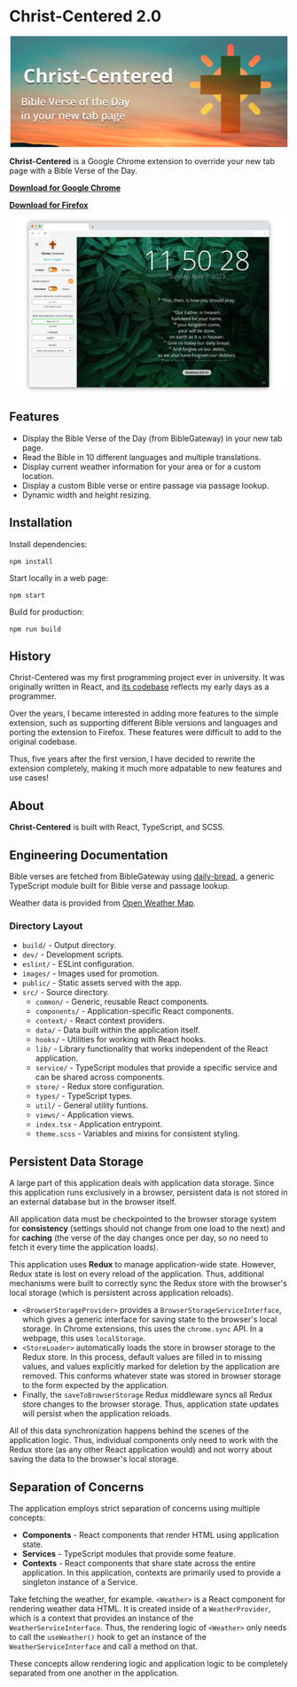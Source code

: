 # Christ-Centered 2.0

<p align="center">
<img src="https://github.com/jackson-nestelroad/christ-centered-2.0/blob/master/images/Marquee.png" alt="christ-centered marquee" height="200px">
</p>

**Christ-Centered** is a Google Chrome extension to override your new tab page with a Bible Verse of the Day.

**[Download for Google Chrome](https://chrome.google.com/webstore/detail/christ-centered/adcoobhgdcnpbmkhajkabmkcfdekdibo)**

**[Download for Firefox](https://addons.mozilla.org/en-US/firefox/addon/christ-centered/?utm_source=addons.mozilla.org&utm_medium=referral&utm_content=search)**

![new tab page screenshot](https://raw.githubusercontent.com/jackson-nestelroad/christ-centered-2.0/master/images/Screenshot%204.png)

## Features

- Display the Bible Verse of the Day (from BibleGateway) in your new tab page.
- Read the Bible in 10 different languages and multiple translations.
- Display current weather information for your area or for a custom location.
- Display a custom Bible verse or entire passage via passage lookup.
- Dynamic width and height resizing.

## Installation

Install dependencies:

```
npm install
```

Start locally in a web page:

```
npm start
```

Build for production:

```
npm run build
```

## History

Christ-Centered was my first programming project ever in university. It was originally written in React, and [its codebase](https://github.com/jackson-nestelroad/christ-centered) reflects my early days as a programmer.

Over the years, I became interested in adding more features to the simple extension, such as supporting different Bible versions and languages and porting the extension to Firefox. These features were difficult to add to the original codebase.

Thus, five years after the first version, I have decided to rewrite the extension completely, making it much more adpatable to new features and use cases!

## About

**Christ-Centered** is built with React, TypeScript, and SCSS.

## Engineering Documentation

Bible verses are fetched from BibleGateway using [daily-bread](https://github.com/jackson-nestelroad/daily-bread), a generic TypeScript module built for Bible verse and passage lookup.

Weather data is provided from [Open Weather Map](https://openweathermap.org/).

### Directory Layout

- `build/` - Output directory.
- `dev/` - Development scripts.
- `eslint/` - ESLint configuration.
- `images/` - Images used for promotion.
- `public/` - Static assets served with the app.
- `src/` - Source directory.
  - `common/` - Generic, reusable React components.
  - `components/` - Application-specific React components.
  - `context/` - React context providers.
  - `data/` - Data built within the application itself.
  - `hooks/` - Utilities for working with React hooks.
  - `lib/` - Library functionality that works independent of the React application.
  - `service/` - TypeScript modules that provide a specific service and can be shared across components.
  - `store/` - Redux store configuration.
  - `types/` - TypeScript types.
  - `util/` - General utility funtions.
  - `views/` - Application views.
  - `index.tsx` - Application entrypoint.
  - `theme.scss` - Variables and mixins for consistent styling.

## Persistent Data Storage

A large part of this application deals with application data storage. Since this application runs exclusively in a browser, persistent data is not stored in an external database but in the browser itself.

All application data must be checkpointed to the browser storage system for **consistency** (settings should not change from one load to the next) and for **caching** (the verse of the day changes once per day, so no need to fetch it every time the application loads).

This application uses **Redux** to manage application-wide state. However, Redux state is lost on every reload of the application. Thus, additional mechanisms were built to correctly sync the Redux store with the browser's local storage (which is persistent across application reloads).

- `<BrowserStorageProvider>` provides a `BrowserStorageServiceInterface`, which gives a generic interface for saving state to the browser's local storage. In Chrome extensions, this uses the `chrome.sync` API. In a webpage, this uses `localStorage`.
- `<StoreLoader>` automatically loads the store in browser storage to the Redux store. In this process, default values are filled in to missing values, and values explicitly marked for deletion by the application are removed. This conforms whatever state was stored in browser storage to the form expected by the application.
- Finally, the `saveToBrowserStorage` Redux middleware syncs all Redux store changes to the browser storage. Thus, application state updates will persist when the application reloads.

All of this data synchronization happens behind the scenes of the application logic. Thus, individual components only need to work with the Redux store (as any other React application would) and not worry about saving the data to the browser's local storage.

## Separation of Concerns

The application employs strict separation of concerns using multiple concepts:

- **Components** - React components that render HTML using application state.
- **Services** - TypeScript modules that provide some feature.
- **Contexts** - React components that share state across the entire application. In this application, contexts are primarily used to provide a singleton instance of a Service.

Take fetching the weather, for example. `<Weather>` is a React component for rendering weather data HTML. It is created inside of a `WeatherProvider`, which is a context that provides an instance of the `WeatherServiceInterface`. Thus, the rendering logic of `<Weather>` only needs to call the `useWeather()` hook to get an instance of the `WeatherServiceInterface` and call a method on that.

These concepts allow rendering logic and application logic to be completely separated from one another in the application.
